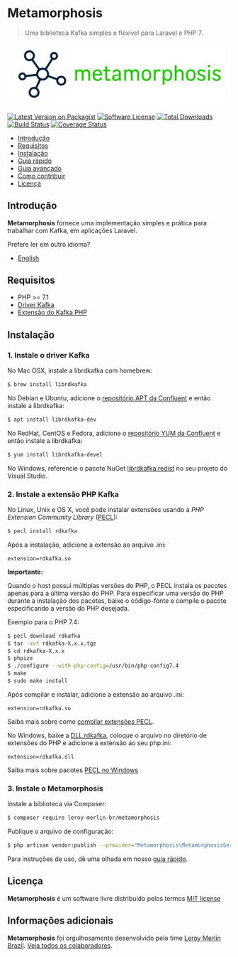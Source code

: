 # Metamorphosis

> Uma biblioteca Kafka simples e flexível para Laravel e PHP 7.

![Metamorphosis](./docs/logo.png)

[![Latest Version on Packagist](https://img.shields.io/packagist/v/leroy-merlin-br/metamorphosis.svg?style=flat-square)](https://packagist.org/packages/leroy-merlin-br/metamorphosis)
[![Software License](https://img.shields.io/badge/license-MIT-brightgreen.svg?style=flat-square)](LICENSE.md)
[![Total Downloads](https://img.shields.io/packagist/dt/leroy-merlin-br/metamorphosis.svg?style=flat-square)](https://packagist.org/packages/leroy-merlin-br/metamorphosis)
[![Build Status](https://github.com/leroy-merlin-br/metamorphosis/workflows/Tests/badge.svg)](https://github.com/leroy-merlin-br/metamorphosis/actions?query=workflow%3ATests)
[![Coverage Status](https://app.codacy.com/project/badge/Coverage/68b086fe75294d3e8c21a72addccb1bc)](https://www.codacy.com/gh/leroy-merlin-br/metamorphosis/dashboard?utm_source=github.com&utm_medium=referral&utm_content=leroy-merlin-br/metamorphosis&utm_campaign=Badge_Coverage)

- [Introdução](#introduction)
- [Requisitos](#requirements)
- [Instalação](#installation)
- [Guia rápido](docs/quick-usage.pt.md)
- [Guia avançado](docs/advanced.pt.md)
- [Como contribuir](docs/CONTRIBUTING.pt.md)
- [Licença](#license)


<a name="introduction"></a>
## Introdução

**Metamorphosis** fornece uma implementação simples e prática para trabalhar com Kafka, em aplicações Laravel.

Prefere ler em outro idioma?
- [English](readme.md)

<a name="requirements"></a>
## Requisitos

- PHP >= 7.1
- [Driver Kafka](https://github.com/edenhill/librdkafka)
- [Extensão do Kafka PHP](https://github.com/arnaud-lb/php-rdkafka)

<a name="installation"></a>
## Instalação

### 1. Instale o driver Kafka 

No Mac OSX, instale a librdkafka com homebrew:

```bash
$ brew install librdkafka
```

No Debian e Ubuntu, adicione o [repositório APT da Confluent](https://docs.confluent.io/current/installation/installing_cp/deb-ubuntu.html#get-the-software) e então instale a librdkafka:

 ```bash
 $ apt install librdkafka-dev
 ```

No RedHat, CentOS e Fedora, adicione o [repositório YUM da Confluent](https://docs.confluent.io/current/installation/installing_cp/rhel-centos.html#get-the-software) e então instale a librdkafka:

```bash
$ yum install librdkafka-devel
```

No Windows, referencie o pacote NuGet [librdkafka.redist](https://www.nuget.org/packages/librdkafka.redist/) no seu projeto do Visual Studio.


### 2. Instale a extensão PHP Kafka

No Linux, Unix e OS X, você pode instalar extensões usando a *PHP Extension Community Library* ([PECL](https://www.php.net/manual/en/install.pecl.intro.php)):

```bash
$ pecl install rdkafka
```
Após a instalação, adicione a extensão ao arquivo .ini:

```
extension=rdkafka.so
```
**Importante:**

Quando o host possui múltiplas versões do PHP, o PECL instala os pacotes apenas para a última versão do PHP.
Para especificar uma versão do PHP durante a instalação dos pacotes, 
baixe o código-fonte e compile o pacote especificando a versão do PHP desejada.

Exemplo para o PHP 7.4:

```bash
$ pecl download rdkafka
$ tar -xvf rdkafka-X.x.x.tgz
$ cd rdkafka-X.x.x
$ phpize
$ ./configure --with-php-config=/usr/bin/php-config7.4
$ make
$ sudo make install
``` 

Após compilar e instalar, adicione a extensão ao arquivo .ini:

```
extension=rdkafka.so
```
Saiba mais sobre como [compilar extensões PECL](https://www.php.net/manual/en/install.pecl.phpize.php). 

No Windows, baixe a [DLL rdkafka](https://pecl.php.net/package/rdkafka/),
coloque o arquivo no diretório de extensões do PHP e adicione a extensão ao seu php.ini:

```
extension=rdkafka.dll
```

Saiba mais sobre pacotes [PECL no Windows](https://www.php.net/manual/en/install.pecl.windows.php)


### 3. Instale o Metamorphosis

Instale a biblioteca via Composer:

```bash
$ composer require leroy-merlin-br/metamorphosis
```

Publique o arquivo de configuração:


```bash
$ php artisan vendor:publish --provider="Metamorphosis\MetamorphosisServiceProvider"
```

Para instruções de uso, dê uma olhada em nosso [guia rápido](docs/quick-usage.pt.md).

<a name="license"></a>
## Licença

**Metamorphosis** é um software livre distribuído pelos termos [MIT license](http://opensource.org/licenses/MIT)

<a name="additional_information"></a>
## Informações adicionais

**Metamorphosis** foi orgulhosamente desenvolvido pelo time [Leroy Merlin Brazil](https://github.com/leroy-merlin-br). [Veja todos os colaboradores](https://github.com/leroy-merlin-br/metamorphosis/graphs/contributors).
